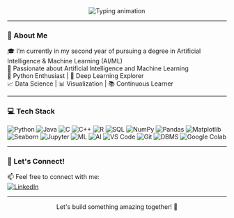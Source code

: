 <div align="center">
  <img src="https://readme-typing-svg.demolab.com?font=Fira+Code&weight=600&size=28&duration=3000&pause=1000&color=00FFAA&center=true&width=500&lines=Welcome+to+my+GitHub+Profile!;I+am+Kashak+Modi;AI%2FML+Developer;Python+Enthusiast" alt="Typing animation">
</div>

---

### 💼 About Me

🎓 I’m currently in my second year of pursuing a degree in Artificial Intelligence & Machine Learning (AI/ML)  
🤖 Passionate about Artificial Intelligence and Machine Learning  
🐍 Python Enthusiast | 🧠 Deep Learning Explorer  
📈 Data Science | 📊 Visualization | 📚 Continuous Learner  

---

### 💻 Tech Stack
 
![Python](https://img.shields.io/badge/-Python-3776AB?logo=python&logoColor=white&style=for-the-badge)
![Java](https://img.shields.io/badge/-Java-ED8B00?logo=openjdk&logoColor=white&style=for-the-badge)
![C](https://img.shields.io/badge/-C-A8B9CC?logo=c&logoColor=white&style=for-the-badge)
![C++](https://img.shields.io/badge/-C++-00599C?logo=c%2B%2B&logoColor=white&style=for-the-badge)
![R](https://img.shields.io/badge/-R-276DC3?logo=r&logoColor=white&style=for-the-badge)
![SQL](https://img.shields.io/badge/-SQL-4479A1?logo=mysql&logoColor=white&style=for-the-badge)
![NumPy](https://img.shields.io/badge/-NumPy-013243?logo=numpy&logoColor=white&style=for-the-badge)
![Pandas](https://img.shields.io/badge/-Pandas-150458?logo=pandas&logoColor=white&style=for-the-badge)
![Matplotlib](https://img.shields.io/badge/-Matplotlib-11557C?logo=matplotlib&logoColor=white&style=for-the-badge)
![Seaborn](https://img.shields.io/badge/-Seaborn-0A7EA6?logo=python&logoColor=white&style=for-the-badge)
![Jupyter](https://img.shields.io/badge/-Jupyter-F37626?logo=jupyter&logoColor=white&style=for-the-badge)
![ML](https://img.shields.io/badge/-ML-00AAFF?logo=tensorflow&logoColor=white&style=for-the-badge)
![AI](https://img.shields.io/badge/-AI-FF6F00?logo=openai&logoColor=white&style=for-the-badge)
![VS Code](https://img.shields.io/badge/-VS_Code-007ACC?logo=visual-studio-code&logoColor=white&style=for-the-badge)
![Git](https://img.shields.io/badge/-Git-F05032?logo=git&logoColor=white&style=for-the-badge)
![DBMS](https://img.shields.io/badge/-DBMS-003B57?logo=postgresql&logoColor=white&style=for-the-badge)
![Google Colab](https://img.shields.io/badge/-Google_Colab-F9AB00?logo=google-colab&logoColor=white&style=for-the-badge)

---


### 🤝 Let's Connect!

📫 Feel free to connect with me:  
[![LinkedIn](https://img.shields.io/badge/-LinkedIn-0A66C2?logo=linkedin&logoColor=white&style=for-the-badge)](https://www.linkedin.com/in/kashakmodi/)  


---

<p align="center">Let's build something amazing together! 🚀</p>
